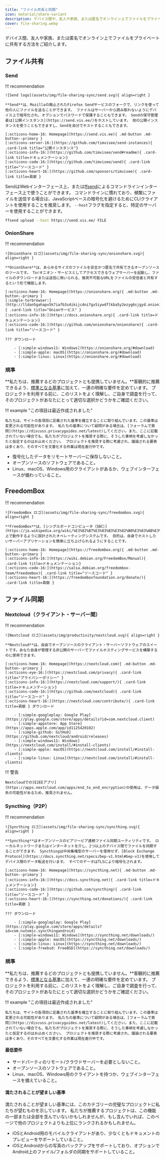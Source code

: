 ```yaml
---
title: "ファイル共有と同期"
icon: material/share-variant
description: デバイス間や、友人や家族、または匿名でオンライン上でファイルをプライベートに共有する方法をご紹介します。
cover: file-sharing.webp
---
```


デバイス間、友人や家族、または匿名でオンライン上でファイルをプライベートに共有する方法をご紹介します。

## ファイル共有

### Send

!!! recommendation

    ![Send logo](assets/img/file-sharing-sync/send.svg){ align=right }
    
    **Send**は、Mozillaの廃止されたFirefox Sendサービスのフォークで、リンクを使って他の人にファイルを送ることができます。 ファイルはサーバーから読み取れないようにデバイス上で暗号化され、オプションでパスワードで保護することもできます。 Sendの保守管理者は[公開インスタンス](https://send.vis.ee/)をホストしています。 他の公開インスタンスを使うこともできますし、Sendを自分でホストすることもできます。
    
    [:octicons-home-16: Homepage](https://send.vis.ee){ .md-button .md-button--primary }
    [:octicons-server-16:](https://github.com/timvisee/send-instances){ .card-link title="公開インスタンス"}
    [:octicons-info-16:](https://github.com/timvisee/send#readme){ .card-link title=ドキュメンテーション}
    [:octicons-code-16:](https://github.com/timvisee/send){ .card-link title="ソースコード" }
    [:octicons-heart-16:](https://github.com/sponsors/timvisee){ .card-link title=貢献 }

SendはWebインターフェース上、または[ffsend](https://github.com/timvisee/ffsend)によるコマンドラインインターフェース上で使うことができます。 コマンドラインに慣れており、頻繁にファイルを送信する場合は、JavaScriptベースの暗号化を避けるためにCLIクライアントを使用することを推奨します。 `--host`フラグを指定すると、特定のサーバーを使用することができます。

```bash
ffsend upload --host https://send.vis.ee/ FILE
```

### OnionShare

!!! recommendation

    ![OnionShare ロゴ](assets/img/file-sharing-sync/onionshare.svg){ align=right }
    
    **OnionShare**は、あらゆるサイズのファイルを安全かつ匿名で共有できるオープンソースのツールです。 Torオニオン・サービスとしてアクセスできるウェブサーバーを起動し、ファイルのダウンロードまたは送信に用いられる、推測不可能なURLをファイルの受信者と共有するという形で機能します。
    
    [:octicons-home-16: Homepage](https://onionshare.org){ .md-button .md-button--primary }
    [:simple-torbrowser:](http://lldan5gahapx5k7iafb3s4ikijc4ni7gx5iywdflkba5y2ezyg6sjgyd.onion){ .card-link title="Onionサービス" }
    [:octicons-info-16:](https://docs.onionshare.org){ .card-link title=ドキュメンテーション}
    [:octicons-code-16:](https://github.com/onionshare/onionshare){ .card-link title="ソースコード" }
    
    ??? ダウンロード
    
        - [:simple-windows11: Windows](https://onionshare.org/#download)
        - [:simple-apple: macOS](https://onionshare.org/#download)
        - [:simple-linux: Linux](https://onionshare.org/#download)

### 規準

**私たちは、推薦するどのプロジェクトとも提携していません。**客観的に推薦できるよう、[標準となる基準](about/criteria.md)に加えて、一連の明確な要件を定めています。 プロジェクトを利用する前に、このリストをよく理解し、ご自身で調査を行って、そのプロジェクトがあなたにとって適切な選択かどうかをご確認ください。

!!! example "この項目は最近作成されました"

    私たちは、サイトの各項目に定義された基準を確立することに取り組んでいます。この基準は変更される可能性があります。 私たちの基準について疑問がある場合は、[フォーラムで質問](https://discuss.privacyguides.net/latest)してください。また、ここに記載されていない場合でも、私たちがプロジェクトを推奨する際に、そうした事柄を考慮しなかったと仮定するのはお止めください。 プロジェクトを推奨する際に考慮され、議論される要素は多くあり、そのすべてを文書化する作業は現在進行中です。

- 復号化したデータをリモートサーバーに保存しないこと。
- オープンソースのソフトウェアであること。
- Linux、macOS、Windows用のクライアントがあるか、ウェブインターフェースが備わっていること。

## FreedomBox

!!! recommendation

    ![FreedomBox ロゴ](assets/img/file-sharing-sync/freedombox.svg){ align=right }
    
    **FreedomBox**は、[シングルボードコンピュータ（SBC）](https://ja.wikipedia.org/wiki/%E3%82%B7%E3%83%B3%E3%82%B0%E3%83%AB%E3%83%9C%E3%83%BC%E3%83%89%E3%82%B3%E3%83%B3%E3%83%94%E3%83%A5%E3%83%BC%E3%82%BF)上で動作するように設計されたオペレーティングシステムです。 目的は、自身でホストしたいサーバーアプリケーションを簡単に立ち上げられるようにすることです。
    
    [:octicons-home-16: Homepage](https://freedombox.org){ .md-button .md-button--primary }
    [:octicons-info-16:](https://wiki.debian.org/FreedomBox/Manual){ .card-link title=ドキュメンテーション}
    [:octicons-code-16:](https://salsa.debian.org/freedombox-team/freedombox){ .card-link title="ソースコード" }
    [:octicons-heart-16:](https://freedomboxfoundation.org/donate/){ .card-link title=貢献 }

## ファイル同期

### Nextcloud（クライアント・サーバー間）

!!! recommendation

    ![Nextcloud ロゴ](assets/img/productivity/nextcloud.svg){ align=right }
    
    **Nextcloud**は、自由でオープンソースのクライアント・サーバーソフトウェアのスイートです。あなた自身が管理する非公開のサーバーでファイルホスティングサービスを構築するのに使用できます。
    
    [:octicons-home-16: Homepage](https://nextcloud.com){ .md-button .md-button--primary }
    [:octicons-eye-16:](https://nextcloud.com/privacy){ .card-link title="プライバシーポリシー" }
    [:octicons-info-16:](https://nextcloud.com/support/){ .card-link title=ドキュメンテーション}
    [:octicons-code-16:](https://github.com/nextcloud){ .card-link title="ソースコード" }
    [:octicons-heart-16:](https://nextcloud.com/contribute/){ .card-link title=貢献 } ダウンロード
    
        - [:simple-googleplay: Google Play](https://play.google.com/store/apps/details?id=com.nextcloud.client)
        - [:simple-appstore: App Store](https://apps.apple.com/app/id1125420102)
        - [:simple-github: GitHub](https://github.com/nextcloud/android/releases)
        - [:simple-windows11: Windows](https://nextcloud.com/install/#install-clients)
        - [:simple-apple: macOS](https://nextcloud.com/install/#install-clients)
        - [:simple-linux: Linux](https://nextcloud.com/install/#install-clients)

!!! 警告

    Nextcloudでの[E2EEアプリ](https://apps.nextcloud.com/apps/end_to_end_encryption)の使用は、データ損失の可能性があるため、推奨されません。

### Syncthing（P2P）

!!! recommendation

    ![Syncthing ロゴ](assets/img/file-sharing-sync/syncthing.svg){ align=right }
    
    **Syncthing**はオープンソースのピアツーピア連続ファイル同期ユーティリティです。 ローカルネットワークまたはインターネットを介し、2つ以上のデバイス間でファイルを同期することができます。 Syncthingは中央集権型のサーバーを使用せず、[Block Exchange Protocol](https://docs.syncthing.net/specs/bep-v1.html#bep-v1)を使用してデバイス間のデータ転送を行います。 すべてのデータはTLSにより暗号化されます。
    
    [:octicons-home-16: Homepage](https://syncthing.net){ .md-button .md-button--primary }
    [:octicons-info-16:](https://docs.syncthing.net){ .card-link title=ドキュメンテーション}
    [:octicons-code-16:](https://github.com/syncthing){ .card-link title="ソースコード" }
    [:octicons-heart-16:](https://syncthing.net/donations/){ .card-link title=貢献 }
    
    ??? ダウンロード
    
        - [:simple-googleplay: Google Play](https://play.google.com/store/apps/details?id=com.nutomic.syncthingandroid)
        - [:simple-windows11: Windows](https://syncthing.net/downloads/)
        - [:simple-apple: macOS](https://syncthing.net/downloads/)
        - [:simple-linux: Linux](https://syncthing.net/downloads/)
        - [:simple-freebsd: FreeBSD](https://syncthing.net/downloads/)

### 規準

**私たちは、推薦するどのプロジェクトとも提携していません。**客観的に推薦できるよう、[標準となる基準](about/criteria.md)に加えて、一連の明確な要件を定めています。 プロジェクトを利用する前に、このリストをよく理解し、ご自身で調査を行って、そのプロジェクトがあなたにとって適切な選択かどうかをご確認ください。

!!! example "この項目は最近作成されました"

    私たちは、サイトの各項目に定義された基準を確立することに取り組んでいます。この基準は変更される可能性があります。 私たちの基準について疑問がある場合は、[フォーラムで質問](https://discuss.privacyguides.net/latest)してください。また、ここに記載されていない場合でも、私たちがプロジェクトを推奨する際に、そうした事柄を考慮しなかったと仮定するのはお止めください。 プロジェクトを推奨する際に考慮され、議論される要素は多くあり、そのすべてを文書化する作業は現在進行中です。

#### 最低要件

- サードパーティのリモート/クラウドサーバーを必要としないこと。
- オープンソースのソフトウェアであること。
- Linux、macOS、Windows用のクライアントを持つか、ウェブインターフェースを備えていること。

#### 満たされることが望ましい基準

満たされることが望ましい基準には、このカテゴリーの完璧なプロジェクトに私たちが望むものを示しています。 私たちが推薦するプロジェクトは、この機能の一部または全部を含んでいないかもしれませんが、もし含んでいれば、このページで他のプロジェクトよりも上位にランクされるかもしれません。

- iOSとAndroid用のモバイルクライアントがあり、少なくともドキュメントのプレビューをサポートしていること。
- iOSとAndroidからの写真のバックアップをサポートしており、オプションでAndroid上のファイル/フォルダの同期をサポートしていること。
